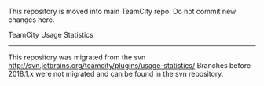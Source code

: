 This repository is moved into main TeamCity repo. Do not commit new changes here.

TeamCity Usage Statistics 
___
This repository was migrated from the svn http://svn.jetbrains.org/teamcity/plugins/usage-statistics/
Branches before 2018.1.x were not migrated and can be found in the svn repository.
